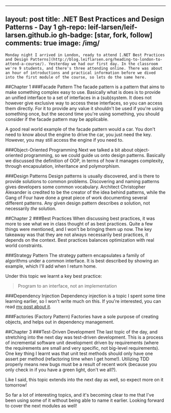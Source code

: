 
---
layout: post
title: .NET Best Practices and Design Patterns - Day 1
gh-repo: leif-larsen/leif-larsen.github.io
gh-badge: [star, fork, follow]
comments: true
image: /img/
---
    
    Monday night I arrived in London, ready to attend [.NET Best Practices and Design Patterns](http://blog.leiflarsen.org/heading-to-london-to-attend-a-course/). Yesterday we had our first day. In the classroom we're 9 students, and there's three attending online. There was about an hour of introductions and practical information before we dived into the first module of the course, so lets do the same here.
##Chapter 1
###Facade Pattern
The facade pattern is a pattern that aims to make something complex easy to use. Basically what is does is to provide an unified interface to a set of interfaces in a (sub)system. It does not however give exclusive way to access these interfaces, so you can access them directly. For it to provide any value it shouldn't be used if you're using something once, but the second time you're using something, you should consider if the facade pattern may be applicable.

A good real world example of the facade pattern would a car. You don't need to know about the engine to drive the car, you just need the key. However, you may still access the engine if you need to. 

###Object-Oriented Programming
Next we talked a bit about object-oriented programming, so we could guide us onto design patterns. Basically we discussed the definition of OOP, in terms of how it manages complexity, through encapsulation, inheritance and polymorphism.

###Design Patterns
Design patterns is usually discovered, and is there to provide solutions to common problems. Discovering and naming patterns gives developers some common vocabulary. Architect Christopher Alexander is credited to be the creator of the idea behind patterns, while the Gang of Four have done a great piece of work documenting several different patterns. Any given design pattern describes *a* solution, not necessarily *the* solution. 

##Chapter 2
###Best Practices
When discussing best practices, it was more to see what we in class thought of as best practices. Quite a few things were mentioned, and I won't be bringing them up now. The key takeaway was that they are not always necessarily best practices, it depends on the context. Best practices balances optimization with real world constraints.

###Strategy Pattern
The strategy pattern encapsulates a family of algorithms under a common interface. It is best described by showing an example, which I'll add when I return home.

Under this topic we learnt a key best practice:
>Program to an interface, not an implementation

###Dependency Injection
Dependency injection is a topic I spent some time learning earlier, so I won't write much on this. If you're interested, you can read [my post about it](http://blog.leiflarsen.org/ioc-and-dependency-injection/).

###Factories (Factory Pattern)
Factories have a sole purpose of creating objects, and helps out in dependency management. 

##Chapter 3
###Test-Driven Development
The last topic of the day, and stretching into the next day was test-driven development. This is a process of incremental software unit development driven by requirements (where the requirements are small and very specific, not big-level requirements). One key thing I learnt was that unit test methods should only have one assert per method (refactoring time when I get home!). Utilizing TDD properly means new bugs must be a result of recent work (because you only check in if you have a green light, don't we all?).

Like I said, this topic extends into the next day as well, so expect more on it tomorrow!

So far a lot of interesting topics, and it's becoming clear to me that I've been using some of it without being able to name it earlier. Looking forward to cover the next modules as well!